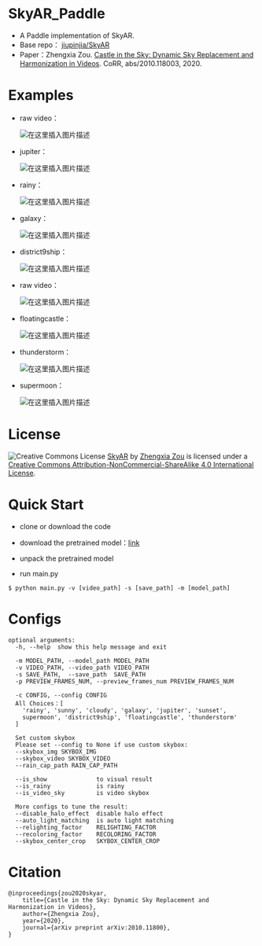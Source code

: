 # SkyAR_Paddle
* A Paddle implementation of SkyAR.
* Base repo： [jiupinjia/SkyAR](https://github.com/jiupinjia/SkyAR)
* Paper：Zhengxia Zou. [Castle in the Sky: Dynamic Sky Replacement and Harmonization in Videos](https://arxiv.org/abs/2010.11800). CoRR, abs/2010.118003, 2020.
# Examples
* raw video：

	![在这里插入图片描述](https://img-blog.csdnimg.cn/20210126142046572.gif)

* jupiter：

	![在这里插入图片描述](https://img-blog.csdnimg.cn/20210125211435619.gif)
* rainy：

	![在这里插入图片描述](https://img-blog.csdnimg.cn/2021012521152492.gif)
* galaxy：

	![在这里插入图片描述](https://img-blog.csdnimg.cn/20210125211523491.gif)
* district9ship：

	![在这里插入图片描述](https://img-blog.csdnimg.cn/20210125211520955.gif)
* raw video：

	![在这里插入图片描述](https://img-blog.csdnimg.cn/20210126142038716.gif)
* floatingcastle：

	![在这里插入图片描述](https://img-blog.csdnimg.cn/20210125211514997.gif)
* thunderstorm：

	![在这里插入图片描述](https://img-blog.csdnimg.cn/20210125211433591.gif)
* supermoon：

	![在这里插入图片描述](https://img-blog.csdnimg.cn/20210125211417524.gif)

# License
![Creative Commons License](https://camo.githubusercontent.com/f05d4039b67688cfdf339d2a445ad686a60551f9891734c418f7096184de5fac/68747470733a2f2f692e6372656174697665636f6d6d6f6e732e6f72672f6c2f62792d6e632d73612f342e302f38387833312e706e67) [SkyAR](https://github.com/jiupinjia/SkyAR) by [Zhengxia Zou](http://www-personal.umich.edu/~zzhengxi/) is licensed under a [Creative Commons Attribution-NonCommercial-ShareAlike 4.0 International License](http://creativecommons.org/licenses/by-nc-sa/4.0/).

# Quick Start
* clone or download the code

* download the pretrained model：[link](https://bj.bcebos.com/v1/ai-studio-online/232021343ede409f92d512707c04d870f8b267035e86412084cf838f83afc6cb?responseContentDisposition=attachment%3B%20filename%3DResNet50FCN.zip&authorization=bce-auth-v1%2F0ef6765c1e494918bc0d4c3ca3e5c6d1%2F2021-01-25T08%3A44%3A17Z%2F-1%2F%2F7afd50b9b0d15e6eec3cac9ca3c213d33695474539b9fdc6cfe8d1a8d8525909)

* unpack the pretrained model

* run main.py
```shell
$ python main.py -v [video_path] -s [save_path] -m [model_path]
```

# Configs
```
optional arguments:
  -h, --help  show this help message and exit

  -m MODEL_PATH, --model_path MODEL_PATH
  -v VIDEO_PATH, --video_path VIDEO_PATH
  -s SAVE_PATH,  --save_path  SAVE_PATH
  -p PREVIEW_FRAMES_NUM, --preview_frames_num PREVIEW_FRAMES_NUM

  -c CONFIG, --config CONFIG
  All Choices：[
    'rainy', 'sunny', 'cloudy', 'galaxy', 'jupiter', 'sunset', 
    supermoon', 'district9ship', 'floatingcastle', 'thunderstorm'
  ]

  Set custom skybox
  Please set --config to None if use custom skybox:
  --skybox_img SKYBOX_IMG
  --skybox_video SKYBOX_VIDEO
  --rain_cap_path RAIN_CAP_PATH

  --is_show              to visual result 
  --is_rainy             is rainy
  --is_video_sky         is video skybox

  More configs to tune the result:
  --disable_halo_effect  disable halo effect
  --auto_light_matching  is auto light matching
  --relighting_factor    RELIGHTING_FACTOR
  --recoloring_factor    RECOLORING_FACTOR
  --skybox_center_crop   SKYBOX_CENTER_CROP
```

# Citation
```
@inproceedings{zou2020skyar,
    title={Castle in the Sky: Dynamic Sky Replacement and Harmonization in Videos},
    author={Zhengxia Zou},
    year={2020},
    journal={arXiv preprint arXiv:2010.11800},
}
```